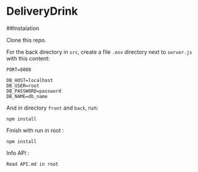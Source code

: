 # DeliveryDrink

##Instalation

Clone this repo.

For the back directory in `src`, create a file `.env` directory next to `server.js` with this content:

    PORT=8080
    
    DB_HOST=localhost
    DB_USER=root
    DB_PASSWORD=password
    DB_NAME=db_name
    
And in directory `front` and `back`, run:

    npm install
    
Finish with run in root :

    npm install
    
Info API :
    
    Read API.md in root 
